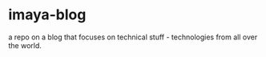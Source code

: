 # imaya-blog
a repo on a blog that focuses on technical stuff  - technologies from all over the world.
